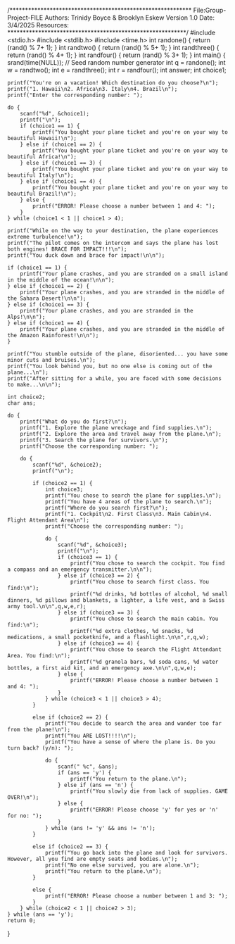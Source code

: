 /***********************************************************
 File:Group-Project-FILE Authors:
 Trinidy Boyce & Brooklyn Eskew
 Version 1.0 Date: 3/4/2025
 Resources:
 **********************************************************/
#include <stdio.h>
#include <stdlib.h>
#include <time.h>
int randone() {
     return (rand() % 7+ 1);
 }
 int randtwo() {
     return (rand() % 5+ 1);
 }
 int randthree() {
     return (rand() % 4+ 1);
 }
 int randfour() {
     return (rand() % 3+ 1);
 }
int main() {
	srand(time(NULL));  // Seed random number generator
     int q = randone();
     int w = randtwo();
     int e = randthree();
     int r = randfour();
     int answer;
	int choice1;

	printf("You're on a vacation! Which destination do you choose?\n");
	printf("1. Hawaii\n2. Africa\n3. Italy\n4. Brazil\n");
	printf("Enter the corresponding number: ");

	do {
		scanf("%d", &choice1);
		printf("\n");
		if (choice1 == 1) {
			printf("You bought your plane ticket and you're on your way to beautiful Hawaii!\n");
		} else if (choice1 == 2) {
			printf("You bought your plane ticket and you're on your way to beautiful Africa!\n");
		} else if (choice1 == 3) {
			printf("You bought your plane ticket and you're on your way to beautiful Italy!\n");
		} else if (choice1 == 4) {
			printf("You bought your plane ticket and you're on your way to beautiful Brazil!\n");
		} else {
			printf("ERROR! Please choose a number between 1 and 4: ");
		}
	} while (choice1 < 1 || choice1 > 4);

	printf("While on the way to your destination, the plane experiences extreme turbulence!\n");
	printf("The pilot comes on the intercom and says the plane has lost both engines! BRACE FOR IMPACT!!!\n");
	printf("You duck down and brace for impact!\n\n");

	if (choice1 == 1) {
		printf("Your plane crashes, and you are stranded on a small island in the middle of the ocean!\n\n");
	} else if (choice1 == 2) {
		printf("Your plane crashes, and you are stranded in the middle of the Sahara Desert!\n\n");
	} else if (choice1 == 3) {
		printf("Your plane crashes, and you are stranded in the Alps!\n\n");
	} else if (choice1 == 4) {
		printf("Your plane crashes, and you are stranded in the middle of the Amazon Rainforest!\n\n");
	}

	printf("You stumble outside of the plane, disoriented... you have some minor cuts and bruises.\n");
	printf("You look behind you, but no one else is coming out of the plane...\n");
	printf("After sitting for a while, you are faced with some decisions to make...\n\n");

	int choice2;
	char ans;

	do {
		printf("What do you do first?\n");
		printf("1. Explore the plane wreckage and find supplies.\n");
		printf("2. Explore the area and travel away from the plane.\n");
		printf("3. Search the plane for survivors.\n");
		printf("Choose the corresponding number: ");

		do {
			scanf("%d", &choice2);
			printf("\n");

			if (choice2 == 1) {
				int choice3;
				printf("You chose to search the plane for supplies.\n");
				printf("You have 4 areas of the plane to search.\n");
				printf("Where do you search first?\n");
				printf("1. Cockpit\n2. First Class\n3. Main Cabin\n4. Flight Attendant Area\n");
				printf("Choose the corresponding number: ");

				do {
					scanf("%d", &choice3);
					printf("\n");
					if (choice3 == 1) {
						printf("You chose to search the cockpit. You find a compass and an emergency transmitter.\n\n");
					} else if (choice3 == 2) {
						printf("You chose to search first class. You find:\n");
						printf("%d drinks, %d bottles of alcohol, %d small dinners, %d pillows and blankets, a lighter, a life vest, and a Swiss army tool.\n\n",q,w,e,r);
					} else if (choice3 == 3) {
						printf("You chose to search the main cabin. You find:\n");
						printf("%d extra clothes, %d snacks, %d medications, a small pocketknife, and a flashlight.\n\n",r,q,w);
					} else if (choice3 == 4) {
						printf("You chose to search the Flight Attendant Area. You find:\n");
						printf("%d granola bars, %d soda cans, %d water bottles, a first aid kit, and an emergency axe.\n\n",q,w,e);
					} else {
						printf("ERROR! Please choose a number between 1 and 4: ");
					}
				} while (choice3 < 1 || choice3 > 4);
			}

			else if (choice2 == 2) {
				printf("You decide to search the area and wander too far from the plane!\n");
				printf("You ARE LOST!!!!\n");
				printf("You have a sense of where the plane is. Do you turn back? (y/n): ");

				do {
					scanf(" %c", &ans);
					if (ans == 'y') {
						printf("You return to the plane.\n");
					} else if (ans == 'n') {
						printf("You slowly die from lack of supplies. GAME OVER!\n");
					} else {
						printf("ERROR! Please choose 'y' for yes or 'n' for no: ");
					}
				} while (ans != 'y' && ans != 'n');
			}

			else if (choice2 == 3) {
				printf("You go back into the plane and look for survivors. However, all you find are empty seats and bodies.\n");
				printf("No one else survived, you are alone.\n");
				printf("You return to the plane.\n");
			}

			else {
				printf("ERROR! Please choose a number between 1 and 3: ");
			}
		} while (choice2 < 1 || choice2 > 3);
	} while (ans == 'y');
	return 0;
}
